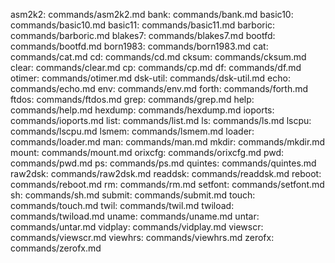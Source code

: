 asm2k2: commands/asm2k2.md
bank: commands/bank.md
basic10: commands/basic10.md
basic11: commands/basic11.md
barboric: commands/barboric.md
blakes7: commands/blakes7.md
bootfd: commands/bootfd.md
born1983: commands/born1983.md
cat: commands/cat.md
cd: commands/cd.md
cksum: commands/cksum.md
clear: commands/clear.md
cp: commands/cp.md
df: commands/df.md
otimer: commands/otimer.md
dsk-util: commands/dsk-util.md
echo: commands/echo.md
env: commands/env.md
forth: commands/forth.md
ftdos: commands/ftdos.md
grep: commands/grep.md
help: commands/help.md
hexdump: commands/hexdump.md
ioports: commands/ioports.md
list: commands/list.md
ls: commands/ls.md
lscpu: commands/lscpu.md
lsmem: commands/lsmem.md
loader: commands/loader.md
man: commands/man.md
mkdir: commands/mkdir.md
mount: commands/mount.md
orixcfg: commands/orixcfg.md
pwd: commands/pwd.md
ps: commands/ps.md
quintes: commands/quintes.md
raw2dsk: commands/raw2dsk.md
readdsk: commands/readdsk.md
reboot: commands/reboot.md
rm: commands/rm.md
setfont: commands/setfont.md
sh: commands/sh.md
submit: commands/submit.md
touch: commands/touch.md
twil: commands/twil.md
twiload: commands/twiload.md
uname: commands/uname.md
untar: commands/untar.md
vidplay: commands/vidplay.md
viewscr: commands/viewscr.md
viewhrs: commands/viewhrs.md
zerofx: commands/zerofx.md
